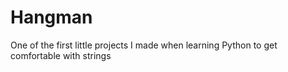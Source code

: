 # Hangman
One of the first little projects I made when learning Python to get comfortable with strings
